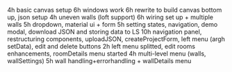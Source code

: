 4h basic canvas setup
6h windows work
6h rewrite to build canvas bottom up, json setup
4h uneven walls (loft support)
6h wiring set up + multiple walls
5h dropdown, material ui + form
5h setting states, navigation, demo modal, download JSON and storing data to LS
10h navigation panel, restructuring components, uploadJSON, createProjectForm, left menu (argh setData), edit and delete buttons
2h left menu splitted, edit rooms enhancements, roomDetails menu started
4h multi-level menu (walls, wallSettings)
5h wall handling+errorhandling + wallDetails menu
